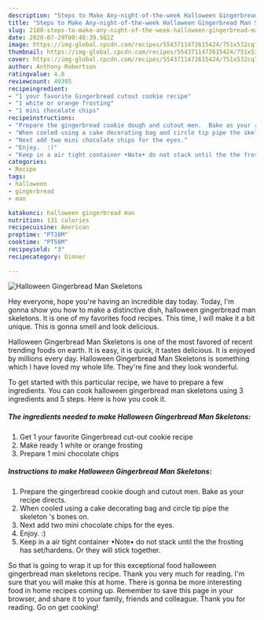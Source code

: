 ```yaml
---
description: "Steps to Make Any-night-of-the-week Halloween Gingerbread Man Skeletons"
title: "Steps to Make Any-night-of-the-week Halloween Gingerbread Man Skeletons"
slug: 2188-steps-to-make-any-night-of-the-week-halloween-gingerbread-man-skeletons
date: 2020-07-29T00:48:39.502Z
image: https://img-global.cpcdn.com/recipes/5543711472615424/751x532cq70/halloween-gingerbread-man-skeletons-recipe-main-photo.jpg
thumbnail: https://img-global.cpcdn.com/recipes/5543711472615424/751x532cq70/halloween-gingerbread-man-skeletons-recipe-main-photo.jpg
cover: https://img-global.cpcdn.com/recipes/5543711472615424/751x532cq70/halloween-gingerbread-man-skeletons-recipe-main-photo.jpg
author: Anthony Robertson
ratingvalue: 4.8
reviewcount: 49395
recipeingredient:
- "1 your favorite Gingerbread cutout cookie recipe"
- "1 white or orange frosting"
- "1 mini chocolate chips"
recipeinstructions:
- "Prepare the gingerbread cookie dough and cutout men.  Bake as your recipe directs."
- "When cooled using a cake decorating bag and circle tip pipe the skeleton &#39;s bones on."
- "Next add two mini chocolate chips for the eyes."
- "Enjoy.  :)"
- "Keep in a air tight container •Note• do not stack until the the frosting has set/hardens. Or they will stick together."
categories:
- Recipe
tags:
- halloween
- gingerbread
- man

katakunci: halloween gingerbread man 
nutrition: 131 calories
recipecuisine: American
preptime: "PT38M"
cooktime: "PT50M"
recipeyield: "3"
recipecategory: Dinner

---
```



![Halloween Gingerbread Man Skeletons](https://img-global.cpcdn.com/recipes/5543711472615424/751x532cq70/halloween-gingerbread-man-skeletons-recipe-main-photo.jpg)

Hey everyone, hope you're having an incredible day today. Today, I'm gonna show you how to make a distinctive dish, halloween gingerbread man skeletons. It is one of my favorites food recipes. This time, I will make it a bit unique. This is gonna smell and look delicious.

Halloween Gingerbread Man Skeletons is one of the most favored of recent trending foods on earth. It is easy, it is quick, it tastes delicious. It is enjoyed by millions every day. Halloween Gingerbread Man Skeletons is something which I have loved my whole life. They're fine and they look wonderful.




To get started with this particular recipe, we have to prepare a few ingredients. You can cook halloween gingerbread man skeletons using 3 ingredients and 5 steps. Here is how you cook it.

<!--inarticleads1-->

##### The ingredients needed to make Halloween Gingerbread Man Skeletons:

1. Get 1 your favorite Gingerbread cut-out cookie recipe
1. Make ready 1 white or orange frosting
1. Prepare 1 mini chocolate chips




<!--inarticleads2-->

##### Instructions to make Halloween Gingerbread Man Skeletons:

1. Prepare the gingerbread cookie dough and cutout men.  Bake as your recipe directs.
1. When cooled using a cake decorating bag and circle tip pipe the skeleton &#39;s bones on.
1. Next add two mini chocolate chips for the eyes.
1. Enjoy.  :)
1. Keep in a air tight container •Note• do not stack until the the frosting has set/hardens. Or they will stick together.




So that is going to wrap it up for this exceptional food halloween gingerbread man skeletons recipe. Thank you very much for reading. I'm sure that you will make this at home. There is gonna be more interesting food in home recipes coming up. Remember to save this page in your browser, and share it to your family, friends and colleague. Thank you for reading. Go on get cooking!
